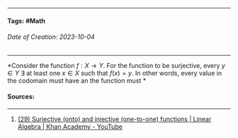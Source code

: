 __________________________________________________________________________
#### **Tags:** #Math 
###### *Date of Creation: 2023-10-04*
__________________________________________________________________________

*Consider the function $f: X \rightarrow Y$. For the function to be surjective, every $y \in Y \; \exists$ at least one $x \in X$ such that $f(x) = y$. In other words, every value in the codomain must have an the function must *
#### Sources:
__________________________________________________________________________
1. [(29) Surjective (onto) and injective (one-to-one) functions | Linear Algebra | Khan Academy - YouTube](https://www.youtube.com/watch?v=xKNX8BUWR0g&ab_channel=KhanAcademy)